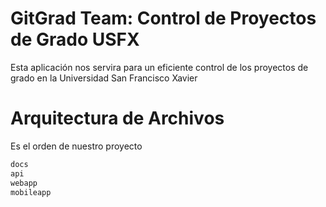 # GitGrad Team: Control de Proyectos de Grado USFX

Esta aplicación nos servira para un eficiente control de los
proyectos de grado en la Universidad San Francisco Xavier

# Arquitectura de Archivos
  Es el orden de nuestro proyecto
```sh
docs
api
webapp
mobileapp
  ```
